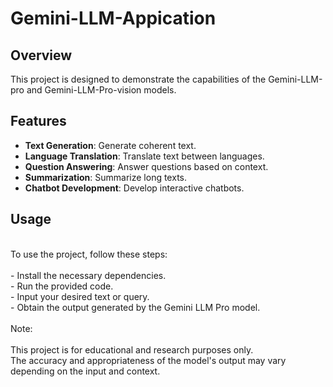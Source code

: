 # Gemini-LLM-Appication
## Overview
This project is designed to demonstrate the capabilities of the Gemini-LLM-pro and Gemini-LLM-Pro-vision models.

## Features
- **Text Generation**: Generate coherent text.
- **Language Translation**: Translate text between languages.
- **Question Answering**: Answer questions based on context.
- **Summarization**: Summarize long texts.
- **Chatbot Development**: Develop interactive chatbots.

## Usage
<br>
To use the project, follow these steps:<br>
<br>
- Install the necessary dependencies.<br>
- Run the provided code.<br>
- Input your desired text or query.<br>
- Obtain the output generated by the Gemini LLM Pro model.<br>
<br>
Note:<br>
<br>
This project is for educational and research purposes only.<br>
The accuracy and appropriateness of the model's output may vary depending on the input and context.


